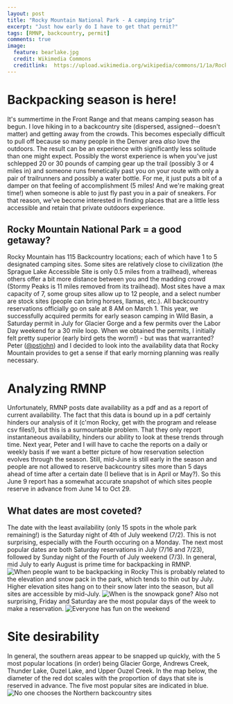 ```yaml
---
layout: post
title: "Rocky Mountain National Park - A camping trip"
excerpt: "Just how early do I have to get that permit?"
tags: [RMNP, backcountry, permit]
comments: true
image:
  feature: bearlake.jpg
  credit: Wikimedia Commons
  creditlink:  https://upload.wikimedia.org/wikipedia/commons/1/1a/Rocky_Mountain_National_Park_in_September_2011_-_Bear_Lake_looking_toward_Glacier_Gorge.JPG
---
```


# Backpacking season is here!
It's summertime in the Front Range and that means camping season has begun. I love hiking in to a backcountry site (dispersed, assigned--doesn't matter) and getting away from the crowds. This becomes especially difficult to pull off because so many people in the Denver area *also* love the outdoors. The result can be an experience with significantly less solitude than one might expect. 
Possibly the worst experience is when you've just schlepped 20 or 30 pounds of camping gear up the trail (possibly 3 or 4 miles in) and someone runs frenetically past you on your route with only a pair of trailrunners and possibly a water bottle. For me, it just puts a bit of a damper on that feeling of accomplishment (5 miles! And we're making great time!) when someone is able to just fly past you in a pair of sneakers. 
For that reason, we've become interested in finding places that are a little less accessible and retain that private outdoors experience. 

## Rocky Mountain National Park = a good getaway?
Rocky Mountain has 115 Backcountry locations; each of which have 1 to 5 designated camping sites. Some sites are relatively close to civilization (the Sprague Lake Accessible Site is only 0.5 miles from a trailhead), whereas others offer a bit more distance between you and the madding crowd (Stormy Peaks is 11 miles removed from its trailhead). Most sites have a max capacity of 7, some group sites allow up to 12 people, and a select number are stock sites (people can bring horses, llamas, etc.).
All backcountry reservations officially go on sale at 8 AM on March 1. This year, we successfully acquired permits for early season camping in Wild Basin, a Saturday permit in July for Glacier Gorge and a few permits over the Labor Day weekend for a 30 mile loop. When we obtained the permits, I initially felt pretty superior (early bird gets the worm!) - but was that warranted? Peter ([@pstjohn](//github.com/pstjohn/rmnp_data_extraction)) and I decided to look into the availability data that Rocky Mountain provides to get a sense if that early morning planning was really necessary. 

# Analyzing RMNP
Unfortunately, RMNP posts date availability as a pdf and as a report of current availability. The fact that this data is bound up in a pdf certainly hinders our analysis of it (c'mon Rocky, get with the program and release csv files!), but this is a surmountable problem. That they only report instantaneous availability, hinders our ability to look at these trends through time. Next year, Peter and I will have to cache the reports on a daily or weekly basis if we want a better picture of how reservation selection evolves through the season. 
Still, mid-June is still early in the season and people are not allowed to reserve backcountry sites more than 5 days ahead of time after a certain date (I believe that is in April or May?). So this June 9 report has a somewhat accurate snapshot of which sites people reserve in advance from June 14 to Oct 29. 

## What dates are most coveted?
The date with the least availability (only 15 spots in the whole park remaining!) is the Saturday night of 4th of July weekend (7/2). This is not surprising, especially with the Fourth occuring on a Monday. The next most popular dates are both Saturday reservations in July (7/16 and 7/23), followed by Sunday night of the Fourth of July weekend (7/3). In general, mid July to early August is prime time for backpacking in RMNP.
![When people want to be backpacking in Rocky](//klevan.github.io/images/rfigs/rmnp_datedesirability.png)
This is probably related to the elevation and snow pack in the park, which tends to thin out by July. Higher elevation sites hang on to their snow later into the season, but all sites are accessible by mid-July.
![When is the snowpack gone?](//klevan.github.io/images/rfigs/rmnp_snowfree_dates.JPG)
Also not surprising, Friday and Saturday are the most popular days of the week to make a reservation. 
![Everyone has fun on the weekend](//klevan.github.io/images/rfigs/rmnp_dayoftheweek.png)

# Site desirability
In general, the southern areas appear to be snapped up quickly, with the 5 most popular locations (in order) being Glacier Gorge, Andrews Creek, Thunder Lake, Ouzel Lake, and Upper Ouzel Creek. In the map below, the diameter of the red dot scales with the proportion of days that site is reserved in advance. The five most popular sites are indicated in blue. 
![No one chooses the Northern backcountry sites](//klevan.github.io/images/rfigs/rmnp_mapofdesirability.png)
